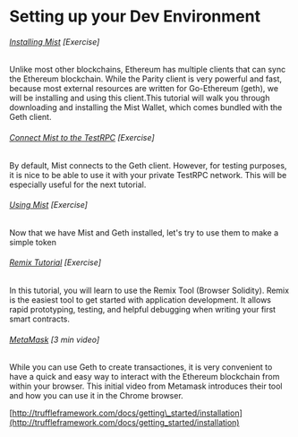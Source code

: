 # Setting up your Dev Environment

###### [Installing Mist](https://www.gitbook.com/book/sunnya97/a-beginner-s-guide-to-ethereum-and-dapp-developme/edit#) \[Exercise\]

Unlike most other blockchains, Ethereum has multiple clients that can sync the Ethereum blockchain.  While the Parity client is very powerful and fast, because most external resources are written for Go-Ethereum \(geth\), we will be installing and using this client.This tutorial will walk you through downloading and installing the Mist Wallet, which comes bundled with the Geth client.

###### [Connect Mist to the TestRPC](https://ethereum.stackexchange.com/questions/3380/how-to-enable-and-mine-testnet-morden) \[Exercise\]

By default, Mist connects to the Geth client.  However, for testing purposes, it is nice to be able to use it with your private TestRPC network.  This will be especially useful for the next tutorial.

###### [Using Mist](https://ethereum.org/token) \[Exercise\]

Now that we have Mist and Geth installed, let's try to use them to make a simple token 

###### [Remix Tutorial](http://remix.readthedocs.io/en/latest/tutorial_mist.html) \[Exercise\]

In this tutorial, you will learn to use the Remix Tool \(Browser Solidity\).  Remix is the easiest tool to get started with application development. It allows rapid prototyping, testing, and helpful debugging when writing your first smart contracts.

###### [MetaMask](https://www.youtube.com/watch?v=6Gf_kRE4MJU) \[3 min video\]

While you can use Geth to create transactiones, it is very convenient to have a quick and easy way to interact with the Ethereum blockchain from within your browser.  This initial video from Metamask introduces their tool and how you can use it in the Chrome browser.

[http://truffleframework.com/docs/getting\_started/installation](http://truffleframework.com/docs/getting_started/installation)

